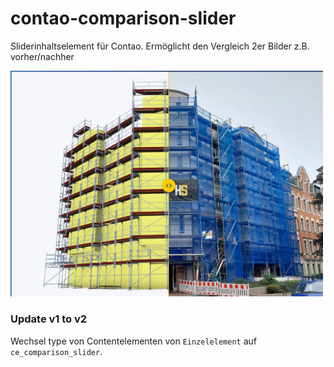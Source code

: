 contao-comparison-slider
=====================
Sliderinhaltselement für Contao. Ermöglicht den Vergleich 2er Bilder z.B. vorher/nachher

<img src="example/comparison-slider.png" alt="Vergleich Beispiel" width="500">

### Update v1 to v2

Wechsel type von Contentelementen von `Einzelelement` auf `ce_comparison_slider`.